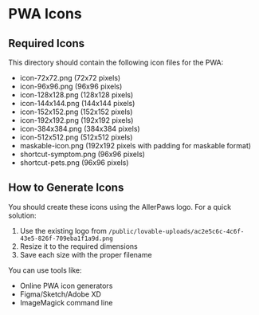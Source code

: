 
# PWA Icons

## Required Icons
This directory should contain the following icon files for the PWA:

- icon-72x72.png (72x72 pixels)
- icon-96x96.png (96x96 pixels)
- icon-128x128.png (128x128 pixels)
- icon-144x144.png (144x144 pixels)
- icon-152x152.png (152x152 pixels)
- icon-192x192.png (192x192 pixels)
- icon-384x384.png (384x384 pixels)
- icon-512x512.png (512x512 pixels)
- maskable-icon.png (192x192 pixels with padding for maskable format)
- shortcut-symptom.png (96x96 pixels)
- shortcut-pets.png (96x96 pixels)

## How to Generate Icons
You should create these icons using the AllerPaws logo. For a quick solution:

1. Use the existing logo from `/public/lovable-uploads/ac2e5c6c-4c6f-43e5-826f-709eba1f1a9d.png`
2. Resize it to the required dimensions
3. Save each size with the proper filename

You can use tools like:
- Online PWA icon generators
- Figma/Sketch/Adobe XD
- ImageMagick command line
